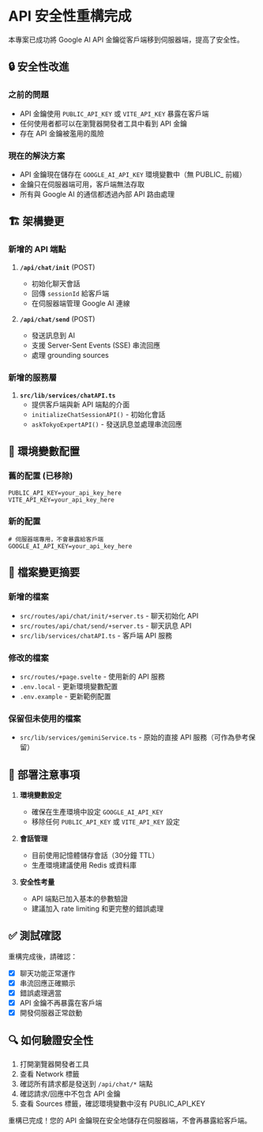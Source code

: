 # API 安全性重構完成

本專案已成功將 Google AI API 金鑰從客戶端移到伺服器端，提高了安全性。

## 🔒 安全性改進

### 之前的問題

- API 金鑰使用 `PUBLIC_API_KEY` 或 `VITE_API_KEY` 暴露在客戶端
- 任何使用者都可以在瀏覽器開發者工具中看到 API 金鑰
- 存在 API 金鑰被濫用的風險

### 現在的解決方案

- API 金鑰現在儲存在 `GOOGLE_AI_API_KEY` 環境變數中（無 PUBLIC\_ 前綴）
- 金鑰只在伺服器端可用，客戶端無法存取
- 所有與 Google AI 的通信都透過內部 API 路由處理

## 🏗️ 架構變更

### 新增的 API 端點

1. **`/api/chat/init`** (POST)

   - 初始化聊天會話
   - 回傳 `sessionId` 給客戶端
   - 在伺服器端管理 Google AI 連線

2. **`/api/chat/send`** (POST)
   - 發送訊息到 AI
   - 支援 Server-Sent Events (SSE) 串流回應
   - 處理 grounding sources

### 新增的服務層

1. **`src/lib/services/chatAPI.ts`**
   - 提供客戶端與新 API 端點的介面
   - `initializeChatSessionAPI()` - 初始化會話
   - `askTokyoExpertAPI()` - 發送訊息並處理串流回應

## 🔧 環境變數配置

### 舊的配置 (已移除)

```env
PUBLIC_API_KEY=your_api_key_here
VITE_API_KEY=your_api_key_here
```

### 新的配置

```env
# 伺服器端專用，不會暴露給客戶端
GOOGLE_AI_API_KEY=your_api_key_here
```

## 📁 檔案變更摘要

### 新增的檔案

- `src/routes/api/chat/init/+server.ts` - 聊天初始化 API
- `src/routes/api/chat/send/+server.ts` - 聊天訊息 API
- `src/lib/services/chatAPI.ts` - 客戶端 API 服務

### 修改的檔案

- `src/routes/+page.svelte` - 使用新的 API 服務
- `.env.local` - 更新環境變數配置
- `.env.example` - 更新範例配置

### 保留但未使用的檔案

- `src/lib/services/geminiService.ts` - 原始的直接 API 服務（可作為參考保留）

## 🚀 部署注意事項

1. **環境變數設定**

   - 確保在生產環境中設定 `GOOGLE_AI_API_KEY`
   - 移除任何 `PUBLIC_API_KEY` 或 `VITE_API_KEY` 設定

2. **會話管理**

   - 目前使用記憶體儲存會話（30分鐘 TTL）
   - 生產環境建議使用 Redis 或資料庫

3. **安全性考量**
   - API 端點已加入基本的參數驗證
   - 建議加入 rate limiting 和更完整的錯誤處理

## ✅ 測試確認

重構完成後，請確認：

- [x] 聊天功能正常運作
- [x] 串流回應正確顯示
- [x] 錯誤處理適當
- [x] API 金鑰不再暴露在客戶端
- [x] 開發伺服器正常啟動

## 🔍 如何驗證安全性

1. 打開瀏覽器開發者工具
2. 查看 Network 標籤
3. 確認所有請求都是發送到 `/api/chat/*` 端點
4. 確認請求/回應中不包含 API 金鑰
5. 查看 Sources 標籤，確認環境變數中沒有 PUBLIC_API_KEY

重構已完成！您的 API 金鑰現在安全地儲存在伺服器端，不會再暴露給客戶端。

